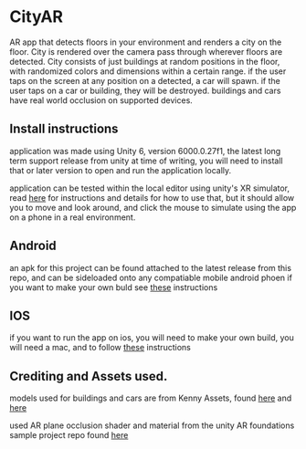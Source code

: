 # CityAR
 
AR app that detects floors in your environment and renders a city on the floor. 
City is rendered over the camera pass through wherever floors are detected.
City consists of just buildings at random positions in the floor, with randomized colors and dimensions within a certain range.
if the user taps on the screen at any position on a detected, a car will spawn.
if the user taps on a car or building, they will be destroyed.
buildings and cars have real world occlusion on supported devices.

## Install instructions

application was made using Unity 6, version 6000.0.27f1, the latest long term support release from unity at time of writing, you will need to install that or later version to open and run the application locally.

application can be tested within the local editor using unity's XR simulator, read [here](https://docs.unity3d.com/Packages/com.unity.xr.arfoundation@6.0/manual/xr-simulation/simulation-getting-started.html) for instructions and details for how to use that, but it should allow you to move and look around, and click the mouse to simulate using the app on a phone in a real environment. 

## Android

an apk for this project can be found attached to the latest release from this repo, and can be sideloaded onto any compatiable mobile android phoen
if you want to make your own buld see [these](https://docs.unity3d.com/Manual/android-BuildProcess.html) instructions

## IOS

if you want to run the app on ios, you will need to make your own build, you will need a mac, and to follow [these](https://docs.unity3d.com/Manual/iphone-BuildProcess.html) instructions

## Crediting and Assets used.

models used for buildings and cars are from Kenny Assets, found [here](https://kenney.nl/assets/city-kit-commercial) and [here](https://kenney.nl/assets/car-kit)

used AR plane occlusion shader and material from the unity AR foundations sample project repo found [here](https://github.com/Unity-Technologies/arfoundation-samples) 
